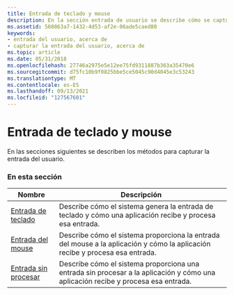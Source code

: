 ```yaml
---
title: Entrada de teclado y mouse
description: En la sección entrada de usuario se describe cómo se captura y se usa la entrada del usuario.
ms.assetid: 560863a7-1432-4d53-af2e-06ade5caed80
keywords:
- entrada del usuario, acerca de
- capturar la entrada del usuario, acerca de
ms.topic: article
ms.date: 05/31/2018
ms.openlocfilehash: 27746a2975e5e12ee75fd9311887b363a35470e6
ms.sourcegitcommit: d75fc10b9f0825bbe5ce5045c90d4045e3c53243
ms.translationtype: MT
ms.contentlocale: es-ES
ms.lasthandoff: 09/13/2021
ms.locfileid: "127567601"
---
```

# <a name="keyboard-and-mouse-input"></a>Entrada de teclado y mouse

En las secciones siguientes se describen los métodos para capturar la entrada del usuario.

### <a name="in-this-section"></a>En esta sección



| Nombre                                 | Descripción                                                                                                                             |
|--------------------------------------|-----------------------------------------------------------------------------------------------------------------------------------------|
| [Entrada de teclado](keyboard-input.md) | Describe cómo el sistema genera la entrada de teclado y cómo una aplicación recibe y procesa esa entrada.<br/>                  |
| [Entrada del mouse](mouse-input.md)       | Describe cómo el sistema proporciona la entrada del mouse a la aplicación y cómo la aplicación recibe y procesa esa entrada.<br/> |
| [Entrada sin procesar](raw-input.md)           | Describe cómo el sistema proporciona una entrada sin procesar a la aplicación y cómo una aplicación recibe y procesa esa entrada.<br/>    |



 

 

 





